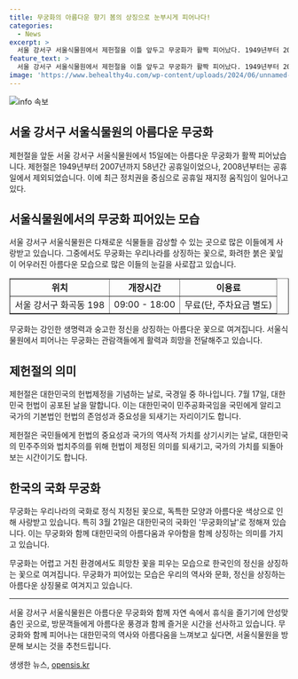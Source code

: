 ```yaml
---
title: 무궁화의 아름다운 향기 봄의 상징으로 눈부시게 피어나다!
categories:
  - News
excerpt: >
  서울 강서구 서울식물원에서 제헌절을 이틀 앞두고 무궁화가 활짝 피어났다. 1949년부터 2007년까지 58년간 공휴일이었던 제헌절이 2008년부터 공휴일에서 제외됐지만, 최근 정치권을 중심으로 공휴일 재지정 움직임이 일어나고 있다.
feature_text: >
  서울 강서구 서울식물원에서 제헌절을 이틀 앞두고 무궁화가 활짝 피어났다. 1949년부터 2007년까지 58년간 공휴일이었던 제헌절이 2008년부터 공휴일에서 제외됐지만, 최근 정치권을 중심으로 공휴일 재지정 움직임이 일어나고 있다.
image: 'https://www.behealthy4u.com/wp-content/uploads/2024/06/unnamed-file.png'
---
```


<p><img src="https://www.behealthy4u.com/wp-content/uploads/2024/06/unnamed-file.png" alt="info 속보" /></p>

<h2>서울 강서구 서울식물원의 아름다운 무궁화</h2>

<p data-ke-size="size16">제헌절을 앞둔 서울 강서구 서울식물원에서 15일에는 아름다운 무궁화가 활짝 피어났습니다. 제헌절은 1949년부터 2007년까지 58년간 공휴일이었으나, 2008년부터는 공휴일에서 제외되었습니다. 이에 최근 정치권을 중심으로 공휴일 재지정 움직임이 일어나고 있다.</p>

<h2 data-ke-size="size26">서울식물원에서의 무궁화 피어있는 모습</h2>

<p data-ke-size="size16">서울 강서구 서울식물원은 다채로운 식물들을 감상할 수 있는 곳으로 많은 이들에게 사랑받고 있습니다. 그중에서도 무궁화는 우리나라를 상징하는 꽃으로, 화려한 붉은 꽃잎이 어우러진 아름다운 모습으로 많은 이들의 눈길을 사로잡고 있습니다.</p>

<table style="width: 100%;" border="1">
<tbody>
<tr>
<td style="text-align: center; height: 17px;"><b>위치</b></td>
<td style="text-align: center; height: 17px;"><b>개장시간</b></td>
<td style="text-align: center; height: 17px;"><b>이용료</b></td>
</tr>
<tr>
<td style="text-align: center; height: 17px;">서울 강서구 화곡동 198</td>
<td style="text-align: center; height: 17px;">09:00 - 18:00</td>
<td style="text-align: center; height: 17px;">무료(단, 주차요금 별도)</td>
</tr>
</tbody>
</table>

<p data-ke-size="size16">무궁화는 강인한 생명력과 숭고한 정신을 상징하는 아름다운 꽃으로 여겨집니다. 서울식물원에서 피어나는 무궁화는 관람객들에게 활력과 희망을 전달해주고 있습니다.</p>

<h2 data-ke-size="size26">제헌절의 의미</h2>

<p data-ke-size="size16">제헌절은 대한민국의 헌법제정을 기념하는 날로, 국경일 중 하나입니다. 7월 17일, 대한민국 헌법이 공포된 날을 말합니다. 이는 대한민국이 민주공화국임을 국민에게 알리고 국가의 기본법인 헌법의 존엄성과 중요성을 되새기는 자리이기도 합니다.</p>

<p data-ke-size="size16">제헌절은 국민들에게 헌법의 중요성과 국가의 역사적 가치를 상기시키는 날로, 대한민국의 민주주의와 법치주의를 위해 헌법이 제정된 의미를 되새기고, 국가의 가치를 되돌아보는 시간이기도 합니다.</p>

<h2 data-ke-size="size26">한국의 국화 무궁화</h2>

<p data-ke-size="size16">무궁화는 우리나라의 국화로 정식 지정된 꽃으로, 독특한 모양과 아름다운 색상으로 인해 사랑받고 있습니다. 특히 3월 21일은 대한민국의 국화인 '무궁화의날'로 정해져 있습니다. 이는 무궁화와 함께 대한민국의 아름다움과 우아함을 함께 상징하는 의미를 가지고 있습니다.</p>

<p data-ke-size="size16">무궁화는 어렵고 거친 환경에서도 희망찬 꽃을 피우는 모습으로 한국인의 정신을 상징하는 꽃으로 여겨집니다. 무궁화가 피어있는 모습은 우리의 역사와 문화, 정신을 상징하는 아름다운 상징물로 여겨지고 있습니다.</p>

<hr>

<p data-ke-size="size16">서울 강서구 서울식물원은 아름다운 무궁화와 함께 자연 속에서 휴식을 즐기기에 안성맞춤인 곳으로, 방문객들에게 아름다운 풍경과 함께 즐거운 시간을 선사하고 있습니다. 무궁화와 함께 피어나는 대한민국의 역사와 아름다움을 느껴보고 싶다면, 서울식물원을 방문해 보시는 것을 추천드립니다.</p>
생생한 뉴스, <a href="https://opensis.kr" rel="dofollow">opensis.kr</a>


